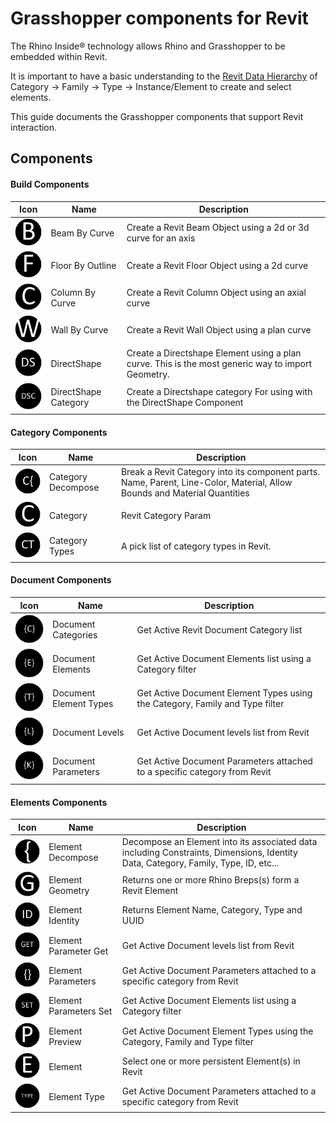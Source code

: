 # Grasshopper components for Revit
The Rhino Inside® technology allows Rhino and Grasshopper to be embedded within Revit.

It is important to have a basic understanding to the [Revit Data Hierarchy](https://www.modelical.com/en/gdocs/revit-data-hierarchy/) of Category -> Family -> Type -> Instance/Element to create and select elements.

This guide documents the Grasshopper components that support Revit interaction.

## Components

#### Build Components

 | Icon | Name | Description |
 | --- | --- | --- |
 | ![](GH/BeamByCurve.png) | Beam By Curve | Create a Revit Beam Object using a 2d or 3d curve for an axis |
 | ![](GH/FloorByOutline.png) | Floor By Outline | Create a Revit Floor Object using a 2d curve |
 | ![](GH/ColumnByCurve.png) | Column By Curve | Create a Revit Column Object using an axial curve|
 | ![](GH/WallByCurve.png) | Wall By Curve | Create a Revit Wall Object using a plan curve|
 | ![](GH/DirectShapeByGeometry.png) | DirectShape | Create a Directshape Element using a plan curve. This is the most generic way to import Geometry. |
 | ![](GH/DirectShapeCategories.png) | DirectShape Category | Create a Directshape category For using with the DirectShape Component |

#### Category Components

  | Icon | Name | Description |
  | --- | --- | --- |
  | ![](GH/CategoryDecompose.png) | Category Decompose | Break a Revit Category into its component parts.  Name, Parent, Line-Color, Material, Allow Bounds and Material Quantities |
  | ![](GH/Category.png) | Category | Revit Category Param |
  | ![](GH/CategoryTypes.png) | Category Types | A pick list of category types in Revit. |

#### Document Components

   | Icon | Name | Description |
   | --- | --- | --- |
   | ![](GH/DocumentCategories.png) | Document Categories | Get Active Revit Document Category list |
   | ![](GH/DocumentElements.png) | Document Elements | Get Active Document Elements list using a Category filter|
   | ![](GH/DocumentElementTypes.png) | Document Element Types | Get Active Document Element Types using the Category, Family and Type filter |
   | ![](GH/DocumentLevels.png) | Document Levels | Get Active Document levels list from Revit |
   | ![](GH/DocumentParameters.png) | Document Parameters | Get Active Document Parameters attached to a specific category from Revit |

#### Elements Components

  | Icon | Name | Description |
  | --- | --- | --- |
  | ![](GH/ElementDecompose.png) | Element Decompose | Decompose an Element into its associated data including Constraints, Dimensions, Identity Data, Category, Family, Type, ID, etc...|
  | ![](GH/ElementGeometry.png) | Element Geometry | Returns one or more Rhino Breps(s) form a Revit Element|
  | ![](GH/ElementIdentity.png) | Element Identity | Returns Element Name, Category, Type and UUID|
  | ![](GH/ElementParameterGet.png) | Element Parameter Get | Get Active Document levels list from Revit|
  | ![](GH/ElementParameters.png) | Element Parameters | Get Active Document Parameters attached to a specific category from Revit |
  | ![](GH/ElementParameterSet.png) | Element Parameters Set | Get Active Document Elements list using a Category filter|
  | ![](GH/ElementPreview.png) | Element Preview | Get Active Document Element Types using the Category, Family and Type filter|
  | ![](GH/Element.png) | Element| Select one or more persistent Element(s) in Revit|
  | ![](GH/ElementType.png) | Element Type | Get Active Document Parameters attached to a specific category from Revit |
